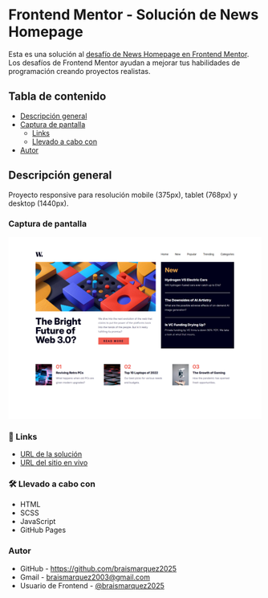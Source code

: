 # Frontend Mentor - Solución de News Homepage

Esta es una solución al [desafío de News Homepage en Frontend Mentor](https://www.frontendmentor.io/challenges/news-homepage-H6SWTa1MFl). Los desafíos de Frontend Mentor ayudan a mejorar tus habilidades de programación creando proyectos realistas.

## Tabla de contenido

- [Descripción general](#descripcion-general)
- [Captura de pantalla](#captura-de-pantalla)
  - [Links](#links)
  - [Llevado a cabo con](#llevado-a-cabo-con)
- [Autor](#autor)


## Descripción general
Proyecto responsive para resolución mobile (375px), tablet (768px) y desktop (1440px). 

### Captura de pantalla
![](./images/Frontend-Mentor-News-homepage-07-30-2025_01_26_PM.png)


### 🔗 Links
- [URL de la solución](https://www.frontendmentor.io/solutions/news-homepage-solution-yPZOAnEdQA)
- [URL del sitio en vivo](https://braismarquez2025.github.io/News-homepage/)


### 🛠 Llevado a cabo con
- HTML
- SCSS
- JavaScript
- GitHub Pages


### Autor 
- GitHub - https://github.com/braismarquez2025
- Gmail - braismarquez2003@gmail.com
- Usuario de Frontend - [@braismarquez2025](https://www.frontendmentor.io/profile/braismarquez2025)




